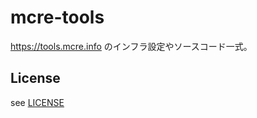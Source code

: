 mcre-tools
========================

https://tools.mcre.info のインフラ設定やソースコード一式。

## License

see [LICENSE](./LICENSE)
